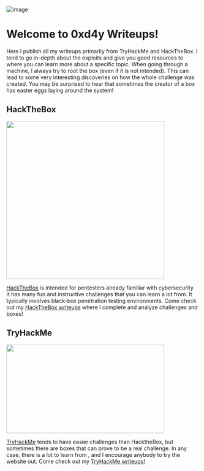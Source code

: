 ![image](https://user-images.githubusercontent.com/77868212/109345864-6865c800-7836-11eb-9ae7-cf809f958f84.png)<!-- 0xd4y Image -->

# Welcome to 0xd4y Writeups!

Here I publish all my writeups primarily from TryHackMe and HackTheBox. I tend to go in-depth about the exploits and give you good resources to where you can learn more about a specific topic. When going through a machine, I always try to root the box (even if it is not intended). This can lead to some very interesting discoveries on how the whole challenge was created. You may be surprised to hear that sometimes the creator of a box has easter eggs laying around the system!

## HackTheBox

<img src ="https://user-images.githubusercontent.com/77868212/108651427-588d6300-7487-11eb-89fe-9a73a7581dfa.png" width="412" height="412"/><!-- HackTheBox logo -->

<a href="https://hackthebox.eu">HackTheBox</a> is intended for pentesters already familiar with cybersecurity. It has many fun and instructive challenges that you can learn a lot from. It typically involves black-box penetration testing environments. Come check out my <a href="https://0xd4y.github.io/Writeups/HackTheBox">HackTheBox writeups</a> where I complete and analyze challenges and boxes!

## TryHackMe

<img src="https://user-images.githubusercontent.com/77868212/107468984-9062e500-6b2e-11eb-8d0b-33a4923685d1.png" width="412" height="231" /><!-- TryHackMe logo -->

<a href="https://tryhackme.com">TryHackMe</a> tends to have easier challenges than HacktheBox, but sometimes there are boxes that can prove to be a real challenge. In any case, there is a lot to learn from , and I encourage anybody to try the website out. Come check out my <a href="https://0xd4y.github.io/Writeups/TryHackMe">TryHackMe writeups!</a>

